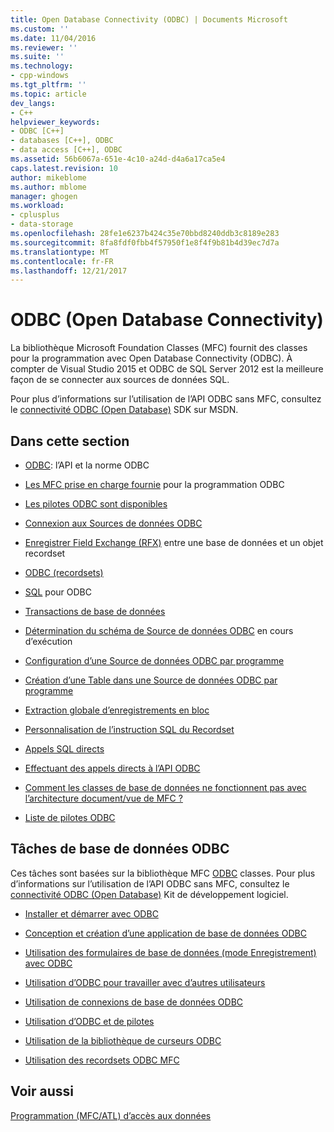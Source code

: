 ```yaml
---
title: Open Database Connectivity (ODBC) | Documents Microsoft
ms.custom: ''
ms.date: 11/04/2016
ms.reviewer: ''
ms.suite: ''
ms.technology:
- cpp-windows
ms.tgt_pltfrm: ''
ms.topic: article
dev_langs:
- C++
helpviewer_keywords:
- ODBC [C++]
- databases [C++], ODBC
- data access [C++], ODBC
ms.assetid: 56b6067a-651e-4c10-a24d-d4a6a17ca5e4
caps.latest.revision: 10
author: mikeblome
ms.author: mblome
manager: ghogen
ms.workload:
- cplusplus
- data-storage
ms.openlocfilehash: 28fe1e6237b424c35e70bbd8240ddb3c8189e283
ms.sourcegitcommit: 8fa8fdf0fbb4f57950f1e8f4f9b81b4d39ec7d7a
ms.translationtype: MT
ms.contentlocale: fr-FR
ms.lasthandoff: 12/21/2017
---
```

# <a name="open-database-connectivity-odbc"></a>ODBC (Open Database Connectivity)
La bibliothèque Microsoft Foundation Classes (MFC) fournit des classes pour la programmation avec Open Database Connectivity (ODBC). À compter de Visual Studio 2015 et ODBC de SQL Server 2012 est la meilleure façon de se connecter aux sources de données SQL.
  
 Pour plus d’informations sur l’utilisation de l’API ODBC sans MFC, consultez le [connectivité ODBC (Open Database)](https://msdn.microsoft.com/en-us/library/ms710252.aspx) SDK sur MSDN.  
  
  
## <a name="in-this-section"></a>Dans cette section  
  
-   [ODBC](odbc-basics.md): l’API et la norme ODBC  
  
-   [Les MFC prise en charge fournie](odbc-and-mfc.md) pour la programmation ODBC  
  
-   [Les pilotes ODBC sont disponibles](odbc-driver-list.md)  
  
-   [Connexion aux Sources de données ODBC](data-source-managing-connections-odbc.md)  
  
-   [Enregistrer Field Exchange (RFX)](record-field-exchange-rfx.md) entre une base de données et un objet recordset  
  
-   [ODBC (recordsets)](recordset-odbc.md)  
  
-   [SQL](sql.md) pour ODBC  
  
-   [Transactions de base de données](transaction-odbc.md)  
  
-   [Détermination du schéma de Source de données ODBC](data-source-determining-the-schema-of-the-data-source-odbc.md) en cours d’exécution  
  
-   [Configuration d’une Source de données ODBC par programme](data-source-programmatically-configuring-an-odbc-data-source.md)  
  
-   [Création d’une Table dans une Source de données ODBC par programme](data-source-programmatically-creating-a-table-in-an-odbc-data-source.md)  
  
-   [Extraction globale d’enregistrements en bloc](recordset-fetching-records-in-bulk-odbc.md)  
  
-   [Personnalisation de l’instruction SQL du Recordset](sql-customizing-your-recordsets-sql-statement-odbc.md)  
  
-   [Appels SQL directs](sql-making-direct-sql-calls-odbc.md)  
  
-   [Effectuant des appels directs à l’API ODBC](odbc-calling-odbc-api-functions-directly.md)  
  
-   [Comment les classes de base de données ne fonctionnent pas avec l’architecture document/vue de MFC ?](working-with-documents-and-views.md)  
  
-   [Liste de pilotes ODBC](odbc-driver-list.md)  
  
## <a name="odbc-database-tasks"></a>Tâches de base de données ODBC  
 Ces tâches sont basées sur la bibliothèque MFC [ODBC](odbc-basics.md) classes. Pour plus d’informations sur l’utilisation de l’API ODBC sans MFC, consultez le [connectivité ODBC (Open Database)](https://msdn.microsoft.com/en-us/library/ms710252.aspx) Kit de développement logiciel.  
  
-   [Installer et démarrer avec ODBC](installing-and-getting-started-with-odbc.md)  
  
-   [Conception et création d’une application de base de données ODBC](design-and-create-an-odbc-database-application.md)  
  
-   [Utilisation des formulaires de base de données (mode Enregistrement) avec ODBC](use-database-forms-record-views-with-odbc.md)  
  
-   [Utilisation d’ODBC pour travailler avec d’autres utilisateurs](use-odbc-to-work-with-other-users.md)  
  
-   [Utilisation de connexions de base de données ODBC](work-with-odbc-database-connections.md)  
  
-   [Utilisation d’ODBC et de pilotes](work-with-odbc-and-drivers.md)  
  
-   [Utilisation de la bibliothèque de curseurs ODBC](use-the-odbc-cursor-library.md)  
  
-   [Utilisation des recordsets ODBC MFC](use-mfc-odbc-recordsets.md)  
  
## <a name="see-also"></a>Voir aussi  
 [Programmation (MFC/ATL) d’accès aux données](../../data/data-access-programming-mfc-atl.md)